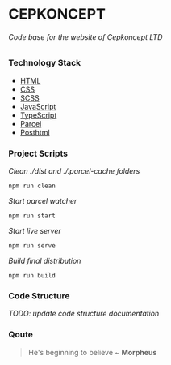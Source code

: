 # CEPKONCEPT
###### Code base for the website of Cepkoncept LTD

### Technology Stack
- [HTML](https://developer.mozilla.org/en-US/docs/Web/HTML) 
- [CSS](https://developer.mozilla.org/en-US/docs/Web/CSS)
- [SCSS](https://sass-lang.com/documentation/)
- [JavaScript](https://javascript.info/)
- [TypeScript](https://www.typescriptlang.org/)
- [Parcel](https://parceljs.org/)
- [Posthtml](https://github.com/posthtml)

### Project Scripts

*Clean ./dist and ./.parcel-cache folders*
```shell
npm run clean
```

*Start parcel watcher*
```shell
npm run start
```

*Start live server*
```shell
npm run serve
```

*Build final distribution*
```build
npm run build
```

### Code Structure
*TODO: update code structure documentation*

### Qoute
> He's beginning to believe ~ **Morpheus**